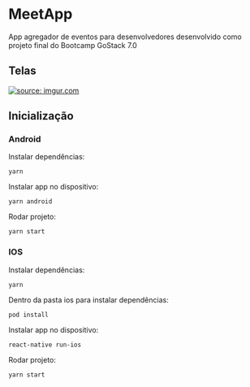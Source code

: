 # MeetApp

App agregador de eventos para desenvolvedores desenvolvido como projeto final do Bootcamp GoStack 7.0

## Telas

<a href="https://imgur.com/D0AouEJ"><img src="https://i.imgur.com/D0AouEJ.png" title="source: imgur.com" /></a>

## Inicialização

### Android

Instalar dependências:
```
yarn
```
Instalar app no dispositivo:
```
yarn android
```
Rodar projeto:
```
yarn start
```

### IOS

Instalar dependências:
```
yarn
```
Dentro da pasta ios para instalar dependências:
```
pod install
```
Instalar app no dispositivo:
```
react-native run-ios
```
Rodar projeto:
```
yarn start
```
